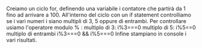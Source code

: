 Creiamo un ciclo for, definendo una variabile i contatore che partirà da 1 fino ad arrivare a 100. All'interno del ciclo con un if statement controlliamo se i vari numeri i siano multipli di 3, 5 oppure di entrambi. Per controllare usiamo l'operatore modulo % :
multiplo di 3: i%3===0
multiplo di 5: i%5==0
multiplo di entrambi i%3===0 && i%5===0
Infine stampiano in console i vari risultati.